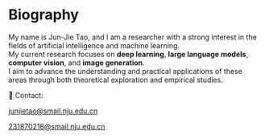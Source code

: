 # Biography

My name is Jun-Jie Tao, and I am a researcher with a strong interest in the fields of artificial intelligence and machine learning.  
My current research focuses on **deep learning**, **large language models**, **computer vision**, and **image generation**.  
I aim to advance the understanding and practical applications of these areas through both theoretical exploration and empirical studies.  

📧 Contact: 

junjietao@smail.nju.edu.cn

231870218@smail.nju.edu.cn
